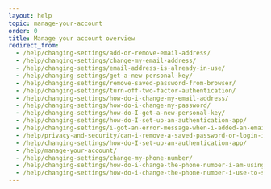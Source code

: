 ```yaml
---
layout: help
topic: manage-your-account
order: 0
title: Manage your account overview
redirect_from:
  - /help/changing-settings/add-or-remove-email-address/
  - /help/changing-settings/change-my-email-address/
  - /help/changing-settings/email-address-is-already-in-use/
  - /help/changing-settings/get-a-new-personal-key/
  - /help/changing-settings/remove-saved-password-from-browser/
  - /help/changing-settings/turn-off-two-factor-authentication/
  - /help/changing-settings/how-do-i-change-my-email-address/
  - /help/changing-settings/how-do-i-change-my-password/
  - /help/changing-settings/how-do-I-get-a-new-personal-key/
  - /help/changing-settings/how-do-I-set-up-an-authentication-app/
  - /help/changing-settings/i-got-an-error-message-when-i-added-an-email/
  - /help/privacy-and-security/can-i-remove-a-saved-password-or-login-information-from-my-browser/
  - /help/changing-settings/how-do-I-set-up-an-authentication-app/
  - /help/manage-your-account/
  - /help/changing-settings/change-my-phone-number/
  - /help/changing-settings/how-do-i-change-the-phone-number-i-am-using-with-my-account/
  - /help/changing-settings/how-do-i-change-the-phone-number-i-use-to-sign-in/
---
```


